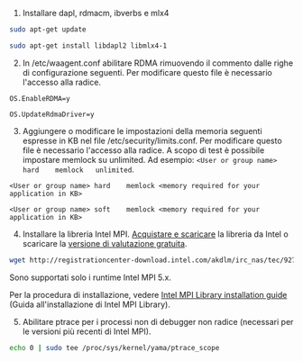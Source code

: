 1. Installare dapl, rdmacm, ibverbs e mlx4

  ```bash
  sudo apt-get update

  sudo apt-get install libdapl2 libmlx4-1

  ```

2. In /etc/waagent.conf abilitare RDMA rimuovendo il commento dalle righe di configurazione seguenti. Per modificare questo file è necessario l'accesso alla radice.
  
  ```
  OS.EnableRDMA=y

  OS.UpdateRdmaDriver=y
  ```

3. Aggiungere o modificare le impostazioni della memoria seguenti espresse in KB nel file /etc/security/limits.conf. Per modificare questo file è necessario l'accesso alla radice. A scopo di test è possibile impostare memlock su unlimited. Ad esempio: `<User or group name>   hard    memlock   unlimited`.

  ```
  <User or group name> hard    memlock <memory required for your application in KB>

  <User or group name> soft    memlock <memory required for your application in KB>
  ```
  
4. Installare la libreria Intel MPI. [Acquistare e scaricare](https://software.intel.com/intel-mpi-library/) la libreria da Intel o scaricare la [versione di valutazione gratuita](https://registrationcenter.intel.com/en/forms/?productid=1740).

  ```bash
  wget http://registrationcenter-download.intel.com/akdlm/irc_nas/tec/9278/l_mpi_p_5.1.3.223.tgz
  ```
 
 Sono supportati solo i runtime Intel MPI 5.x.
 
 Per la procedura di installazione, vedere [Intel MPI Library installation guide](http://registrationcenter-download.intel.com/akdlm/irc_nas/1718/INSTALL.html?lang=en&fileExt=.html) (Guida all'installazione di Intel MPI Library).

5. Abilitare ptrace per i processi non di debugger non radice (necessari per le versioni più recenti di Intel MPI).
 
  ```bash
  echo 0 | sudo tee /proc/sys/kernel/yama/ptrace_scope
  ```

